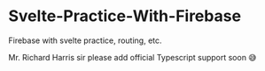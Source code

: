 
# Svelte-Practice-With-Firebase


Firebase with svelte practice, routing, etc. 

Mr. Richard Harris sir please add official Typescript support soon 😅